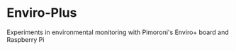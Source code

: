 # Enviro-Plus
Experiments in environmental monitoring with Pimoroni's Enviro+ board and Raspberry Pi
